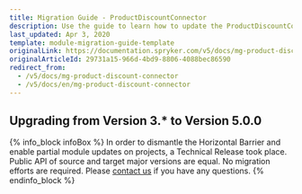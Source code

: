 ```yaml
---
title: Migration Guide - ProductDiscountConnector
description: Use the guide to learn how to update the ProductDiscountConnector module.
last_updated: Apr 3, 2020
template: module-migration-guide-template
originalLink: https://documentation.spryker.com/v5/docs/mg-product-discount-connector
originalArticleId: 29731a15-966d-4bd9-8806-4088bec86590
redirect_from:
  - /v5/docs/mg-product-discount-connector
  - /v5/docs/en/mg-product-discount-connector
---
```


## Upgrading from Version 3.* to Version 5.0.0

{% info_block infoBox %}
In order to dismantle the Horizontal Barrier and enable partial module updates on projects, a Technical Release took place. Public API of source and target major versions are equal. No migration efforts are required. Please [contact us](https://spryker.com/en/support/) if you have any questions.
{% endinfo_block %}
